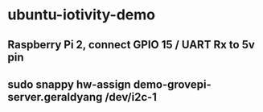 # ubuntu-iotivity-demo

## Raspberry Pi 2, connect GPIO 15 / UART Rx to 5v pin
## sudo snappy hw-assign demo-grovepi-server.geraldyang /dev/i2c-1
